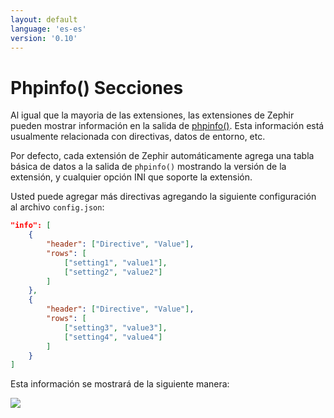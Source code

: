 ```yaml
---
layout: default
language: 'es-es'
version: '0.10'
---
```

# Phpinfo() Secciones

Al igual que la mayoria de las extensiones, las extensiones de Zephir pueden mostrar información en la salida de [phpinfo()](http://php.net/manual/en/function.phpinfo.php). Esta información está usualmente relacionada con directivas, datos de entorno, etc.

Por defecto, cada extensión de Zephir automáticamente agrega una tabla básica de datos a la salida de `phpinfo()` mostrando la versión de la extensión, y cualquier opción INI que soporte la extensión.

Usted puede agregar más directivas agregando la siguiente configuración al archivo `config.json`:

```json
"info": [
    {
        "header": ["Directive", "Value"],
        "rows": [
            ["setting1", "value1"],
            ["setting2", "value2"]
        ]
    },
    {
        "header": ["Directive", "Value"],
        "rows": [
            ["setting3", "value3"],
            ["setting4", "value4"]
        ]
    }
]
```

Esta información se mostrará de la siguiente manera:

![](/assets/content/info.png)

